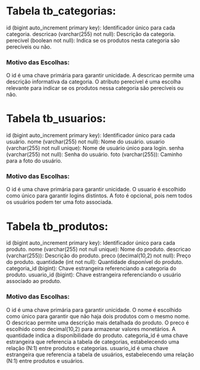 <h1>Tabela tb_categorias: </h1>

id (bigint auto_increment primary key): Identificador único para cada categoria.
descricao (varchar(255) not null): Descrição da categoria.
perecivel (boolean not null): Indica se os produtos nesta categoria são perecíveis ou não.

<h3>Motivo das Escolhas:</h3>
O id é uma chave primária para garantir unicidade.
A descricao permite uma descrição informativa da categoria.
O atributo perecivel é uma escolha relevante para indicar se os produtos nessa categoria são perecíveis ou não.


<h1>Tabela tb_usuarios: </h1>
id (bigint auto_increment primary key): Identificador único para cada usuário.
nome (varchar(255) not null): Nome do usuário.
usuario (varchar(255) not null unique): Nome de usuário único para login.
senha (varchar(255) not null): Senha do usuário.
foto (varchar(255)): Caminho para a foto do usuário.

<h3> Motivo das Escolhas: </h3>
O id é uma chave primária para garantir unicidade.
O usuario é escolhido como único para garantir logins distintos.
A foto é opcional, pois nem todos os usuários podem ter uma foto associada.


<h1>Tabela tb_produtos: </h1>
id (bigint auto_increment primary key): Identificador único para cada produto.
nome (varchar(255) not null unique): Nome do produto.
descricao (varchar(255)): Descrição do produto.
preco (decimal(10,2) not null): Preço do produto.
quantidade (int not null): Quantidade disponível do produto.
categoria_id (bigint): Chave estrangeira referenciando a categoria do produto.
usuario_id (bigint): Chave estrangeira referenciando o usuário associado ao produto.

<h3> Motivo das Escolhas: </h3>
O id é uma chave primária para garantir unicidade.
O nome é escolhido como único para garantir que não haja dois produtos com o mesmo nome.
O descricao permite uma descrição mais detalhada do produto.
O preco é escolhido como decimal(10,2) para armazenar valores monetários.
A quantidade indica a disponibilidade do produto.
categoria_id é uma chave estrangeira que referencia a tabela de categorias, estabelecendo uma relação (N:1) entre produtos e categorias.
usuario_id é uma chave estrangeira que referencia a tabela de usuários, estabelecendo uma relação (N:1) entre produtos e usuários.
